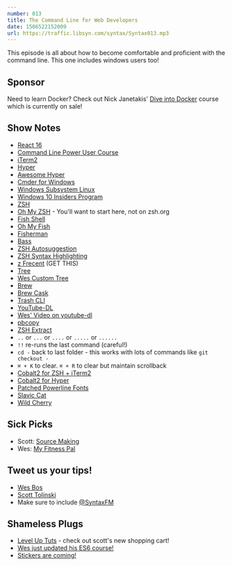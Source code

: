 ```yaml
---
number: 013
title: The Command Line for Web Developers
date: 1506522152009
url: https://traffic.libsyn.com/syntax/Syntax013.mp3
---
```


This episode is all about how to become comfortable and proficient with the command line. This one includes windows users too!

## Sponsor

Need to learn Docker? Check out Nick Janetakis' [Dive into Docker](http://wes.io/mkHG) course which is currently on sale!

## Show Notes

- [React 16](https://facebook.github.io/react/blog/2017/09/26/react-v16.0.html)
- [Command Line Power User Course](https://commandlinepoweruser.com/)
- [iTerm2](https://www.iterm2.com/)
- [Hyper](https://hyper.is/)
- [Awesome Hyper](https://github.com/bnb/awesome-hyper)
- [Cmder for Windows](http://cmder.net/)
- [Windows Subsystem Linux](https://msdn.microsoft.com/en-us/commandline/wsl/install_guide)
- [Windows 10 Insiders Program](https://insider.windows.com/en-us/)
- [ZSH](http://www.zsh.org/)
- [Oh My ZSH](http://ohmyz.sh/) - You'll want to start here, not on zsh.org
- [Fish Shell](https://fishshell.com/)
- [Oh My Fish](https://github.com/oh-my-fish/oh-my-fish)
- [Fisherman](https://github.com/fisherman/fisherman)
- [Bass](https://github.com/edc/bass)
- [ZSH Autosuggestion](https://github.com/zsh-users/zsh-autosuggestions)
- [ZSH Syntax Highlighting](https://github.com/zsh-users/zsh-syntax-highlighting)
- [z Frecent](https://github.com/rupa/z) (GET THIS)
- [Tree](http://brewformulas.org/Tree)
- [Wes Custom Tree](https://gist.github.com/wesbos/1432b08749e3cd2aea22fcea2628e2ed)
- [Brew](https://brew.sh/)
- [Brew Cask](https://caskroom.github.io/)
- [Trash CLI](https://github.com/sindresorhus/trash-cli)
- [YouTube-DL](https://rg3.github.io/youtube-dl/)
- [Wes' Video on youtube-dl](https://www.youtube.com/watch?v=-eUd2k5M1B0)
- [pbcopy](http://osxdaily.com/2007/03/05/manipulating-the-clipboard-from-the-command-line/)
- [ZSH Extract](https://coderwall.com/p/arwifq/extracting-archives-from-the-terminal-easily)
- `..` or `...` or `....` or `.....` or `......`
- `!!` re-runs the last command (careful!)
- `cd -` back to last folder - this works with lots of commands like `git checkout -`
- `⌘ + K` to clear. `⌘ + R` to clear but maintain scrollback
- [Cobalt2 for ZSH + iTerm2](https://github.com/wesbos/Cobalt2-iterm)
- [Cobalt2 for Hyper](https://github.com/wesbos/hyperterm-cobalt2-theme)
- [Patched Powerline Fonts](https://github.com/powerline/fonts)
- [Slavic Cat](https://github.com/yangwao/omf-theme-slavic-cat)
- [Wild Cherry](https://github.com/mashaal/wild-cherry)

## Sick Picks

- Scott: [Source Making](https://sourcemaking.com/)
- Wes: [My Fitness Pal](http://www.myfitnesspal.com/)

## Tweet us your tips!

- [Wes Bos](https://twitter.com/wesbos)
- [Scott Tolinski](https://twitter.com/stolinski)
- Make sure to include [@SyntaxFM](https://twitter.com/SyntaxFM)

## Shameless Plugs

- [Level Up Tuts](https://www.leveluptutorials.com/) - check out scott's new shopping cart!
- [Wes just updated his ES6 course!](https://ES6.io)
- [Stickers are coming!](https://bos.af/)
